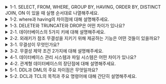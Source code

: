<details markdown="1">
  <summary>1-1. SELECT, FROM, WHERE, GROUP BY, HAVING, ORDER BY, DISTINCT JOIN, ON 이 있을 때 실행 순서대로 나열해주세요.
 </summary>
 
  1. FROM
  <br>    
  2. ON
  <br>
  3. JOIN
  <br>
  4. WHERE
  <br>
  5. GROUP BY
  <br>
  6. HAVING
  <br>
  7. SELECT
  <br>
  8. DISTINCT
  <br>
  9. ORDER BY

    FROM : 조회 테이블 확인
    ON : 조인 조건 확인
    JOIN : 테이블 조인 (병합)
    WHERE : 데이터 추출 조건 확인
    GROUP BY : 특정 컬럼 그룹화
    HAVING : 그룹화 이후 데이터 추출 조건
    SELECT : 데이터 추출
    DISTINCT : 중복 제거
    ORDER BY : 데이터 순서 정렬

</details>

<details>
  <summary>1-2. where과 having의 차이점에 대해 설명해주세요.</summary>

    where
    - 그룹화 또는 집계가 발생하기 전에 레코드를 필터링하는데 사용
    - 개별 행에 적용
    
    having
    - 그룹화 또는 집계가 발생한 다음 레코드를 필터링하는데 사용
    - 그룹을 나타내는 결과 집합의 행에만 적용
</details>

<details>
  <summary>1-3. DELETE와 TRUNCATE와 DROP은 어떤 차이가 있나요? </summary>

    DELETE는 데이터는 지우지만 테이블 용량은 줄어들지 않고 원하는 데이터만 골라서 지울 수 있습니다. 삭제 후 되돌릴 수 있습니다.

    TRUNCATE는 전체 데이터를 한번에 삭제하는 방식입니다. 테이블 용량이 줄어들고 인덱스 등도 삭제되지만 테이블은 삭제할 수 없고,  삭제 후 되돌릴 수 없습니다.

    DROP은 테이블 자체를 완전히 삭제하는 방식(공간, 인덱스, 객체 모두 삭제)입니다. 삭제 후 되돌릴 수 없습니다.
  
</details>

<details>
  <summary>2-1. 데이터베이스의 5가지 키에 대해 설명해주세요. </summary>

    슈퍼키 : 테이블에 존재하는 필드들의 부분집합으로써, 유일성을 만족해야 하는 키입니다.
    후보키 : 후보키는 유일성 + 최소성을 만족하는 키들을 의미합니다. 기본 키가 될 수 있는 후보가 되는 키들을 의미합니다. 슈퍼키 중에서 최소성을 만족하는 키를 의미합니다.
    대체키 : 후보 키 중에서 기본 키로 선택된 것들을 제외한 나머지 모든 것을 대체키라고 부릅니다.
    기본키 : 기본 키는 테이블에서 특정 레코드를 구별하기 위해 후보 키 중에서 선택된 하나의 고유한 식별자를 의미합니다. 중복되는 값이나 NULL값은 가질 수 없습니다.
    외래키 : 한 테이블의 키 중에서 다른 테이블의 레코드를 유일하게 식별할 수 있는 키를 의미합니다.
</details>

<details>
  <summary>2-2. 외래키가 참조 무결성을 지키기 위해 제공하는 기능은 어떤 것들이 있을까요? </summary>
  
    RESTRICTED : 레코드를 변경 또는 삭제하고자 할 때 해당 레코드를 참조하고 있는 개체가 있다면, 변경 또는 삭제 연산을 취소한다.
    
    CASCADE : 레코드를 변경 또는 삭제하면, 해당 레코드를 참조하고 있는 개체도 변경 또는 삭제된다.
    
    SET NULL : 레코드를 변경 또는 삭제하면, 해당 레코드를 참조하고 있는 개체의 값을 NULL로 설정한다.
</details>

<details>
  <summary>3-1. 무결성이 무엇인가요? </summary>
  
    데이터의 무결성은, 정확성 / 일관성 / 유효성이 유지되는 것을 의미합니다.
</details>

<details>
  <summary>3-2. 무결성 제약 조건 2가지에 대해 설명해주세요. </summary>
  
    - 개체 무결성 : 기본 키는 null, 중복 값 불가능

    - 참조 무결성 : 외래 키는 null이거나 참조 테이블의 기본 키 값과 동일해야 함.
</details>

<details>
  <summary>4-1. 데이터베이스 관리 시스템과 파일 시스템은 어떤 차이가 있나요? </summary>
  
    파일 시스템
    - 각 응용 프로그램마다 데이터를 따로 관리하기 때문에 중복되는 데이터가 존재
    - 파일의 구조가 바뀔 때마다 각 응용 프로그램은 거기에 맞춰 변경되어야 했으므로 데이터에 종속적

    데이터베이스
    - 데이터의 중복성, 종속성의 문제점을 해결하기 위해 DBMS라는 별도의 인터페이스를 두어 응용 프로그램과 데이터 사이에 별도의 레이어를 두었습니다.
    - 데이터들을 하나의 데이터베이스에서 관리함으로써 중복성을 해결하고, 데이터 구조의 변경에 따른 변화는 DBMS가 알아서 해줌으로써 종속성 문제도 해결하였습니다.

</details>

<details>
  <summary>4-2. 관계형 데이터베이스의 장단점에 대해 설명해주세요.</summary>
  
    - 데이터 중복 최소화: 정규화를 통해 중복 데이터를 최소화하고 효율적으로 데이터를 관리
    - 유연한 쿼리 기능: SQL을 사용하여 복잡한 데이터 조회 및 조작이 가능
    - 데이터 무결성: 규칙 및 제약 조건을 설정하여 데이터의 정확성과 일관성을 보장
</details>

<details>
  <summary>5-1.  DDL과 DML의 주요 차이점은 무엇일까요?</summary>
    DDL은 데이터 정의 언어로, 데이터베이스의 구조를 정의하고 변경하는데 사용됩니다. DML은 데이터 조작 언어로, 데이터를 검색, 삽입, 수정, 삭제하는데 사용됩니다.
</details>

<details>
  <summary>5-2. DCL과 TCL의 목적과 주요 명령어에 대해 간단히 설명해주세요.</summary>

    데이터 제어어(DCL) : 데이터에 대한 접근 및 사용 권한을 부여/취소하는 기능을 제공한다.

    GRANT : 권한을 부여
    REVOKE : 권한을 해제

    트랜잭션 제어어(TCL) : 트랜잭션을 관리하고 제어하는 기능을 제공한다.

    COMMIT : 데이터의 삽입/변경/삭제 사항에 대해 정상적으로 적용 후 트랜잭션을 종료
    ROLLBACK : 마지막 COMMIT 이후의 모든 삽입/변경/삭제 사항을 취소하여 원상 복구한 후 트랜잭션을 종료
</details>


